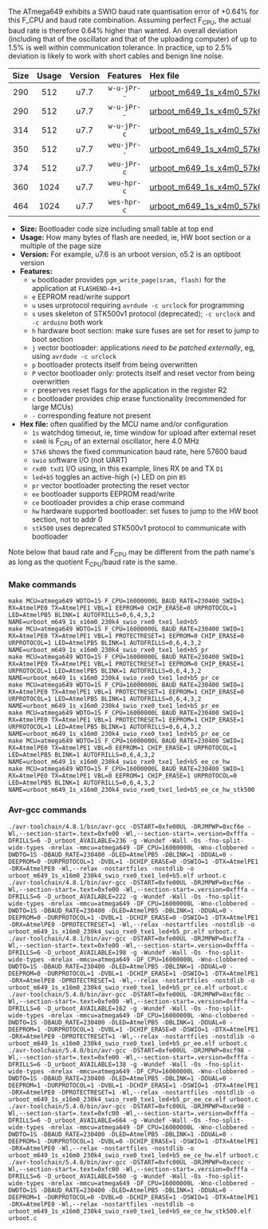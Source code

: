 The ATmega649 exhibits a SWIO baud rate quantisation error of +0.64% for this F_CPU and baud rate combination. Assuming perfect F<sub>CPU</sub>, the actual baud rate is therefore 0.64% higher than wanted. An overall deviation (including that of the oscillator and that of the uploading computer) of up to 1.5% is well within communication tolerance. In practice, up to 2.5% deviation is likely to work with short cables and benign line noise.

|Size|Usage|Version|Features|Hex file|
|:-:|:-:|:-:|:-:|:--|
|290|512|u7.7|`w-u-jPr--`|[urboot_m649_1s_x4m0_57k6_swio_rxe0_txe1_led+b5.hex](https://raw.githubusercontent.com/stefanrueger/urboot.hex/main/u7.7/mcus/atmega649/watchdog_1_s/external_oscillator_x/%2B4m000000_hz/%2B%2B57k6_baud/uart0_rxe0_txe1/led%2Bb5/urboot_m649_1s_x4m0_57k6_swio_rxe0_txe1_led%2Bb5.hex)|
|290|512|u7.7|`w-u-jPr--`|[urboot_m649_1s_x4m0_57k6_swio_rxe0_txe1_led+b5_pr.hex](https://raw.githubusercontent.com/stefanrueger/urboot.hex/main/u7.7/mcus/atmega649/watchdog_1_s/external_oscillator_x/%2B4m000000_hz/%2B%2B57k6_baud/uart0_rxe0_txe1/led%2Bb5/urboot_m649_1s_x4m0_57k6_swio_rxe0_txe1_led%2Bb5_pr.hex)|
|314|512|u7.7|`w-u-jPr-c`|[urboot_m649_1s_x4m0_57k6_swio_rxe0_txe1_led+b5_pr_ce.hex](https://raw.githubusercontent.com/stefanrueger/urboot.hex/main/u7.7/mcus/atmega649/watchdog_1_s/external_oscillator_x/%2B4m000000_hz/%2B%2B57k6_baud/uart0_rxe0_txe1/led%2Bb5/urboot_m649_1s_x4m0_57k6_swio_rxe0_txe1_led%2Bb5_pr_ce.hex)|
|350|512|u7.7|`weu-jPr--`|[urboot_m649_1s_x4m0_57k6_swio_rxe0_txe1_led+b5_pr_ee.hex](https://raw.githubusercontent.com/stefanrueger/urboot.hex/main/u7.7/mcus/atmega649/watchdog_1_s/external_oscillator_x/%2B4m000000_hz/%2B%2B57k6_baud/uart0_rxe0_txe1/led%2Bb5/urboot_m649_1s_x4m0_57k6_swio_rxe0_txe1_led%2Bb5_pr_ee.hex)|
|374|512|u7.7|`weu-jPr-c`|[urboot_m649_1s_x4m0_57k6_swio_rxe0_txe1_led+b5_pr_ee_ce.hex](https://raw.githubusercontent.com/stefanrueger/urboot.hex/main/u7.7/mcus/atmega649/watchdog_1_s/external_oscillator_x/%2B4m000000_hz/%2B%2B57k6_baud/uart0_rxe0_txe1/led%2Bb5/urboot_m649_1s_x4m0_57k6_swio_rxe0_txe1_led%2Bb5_pr_ee_ce.hex)|
|360|1024|u7.7|`weu-hpr-c`|[urboot_m649_1s_x4m0_57k6_swio_rxe0_txe1_led+b5_ee_ce_hw.hex](https://raw.githubusercontent.com/stefanrueger/urboot.hex/main/u7.7/mcus/atmega649/watchdog_1_s/external_oscillator_x/%2B4m000000_hz/%2B%2B57k6_baud/uart0_rxe0_txe1/led%2Bb5/urboot_m649_1s_x4m0_57k6_swio_rxe0_txe1_led%2Bb5_ee_ce_hw.hex)|
|464|1024|u7.7|`wes-hpr-c`|[urboot_m649_1s_x4m0_57k6_swio_rxe0_txe1_led+b5_ee_ce_hw_stk500.hex](https://raw.githubusercontent.com/stefanrueger/urboot.hex/main/u7.7/mcus/atmega649/watchdog_1_s/external_oscillator_x/%2B4m000000_hz/%2B%2B57k6_baud/uart0_rxe0_txe1/led%2Bb5/urboot_m649_1s_x4m0_57k6_swio_rxe0_txe1_led%2Bb5_ee_ce_hw_stk500.hex)|

- **Size:** Bootloader code size including small table at top end
- **Usage:** How many bytes of flash are needed, ie, HW boot section or a multiple of the page size
- **Version:** For example, u7.6 is an urboot version, o5.2 is an optiboot version
- **Features:**
  + `w` bootloader provides `pgm_write_page(sram, flash)` for the application at `FLASHEND-4+1`
  + `e` EEPROM read/write support
  + `u` uses urprotocol requiring `avrdude -c urclock` for programming
  + `s` uses skeleton of STK500v1 protocol (deprecated); `-c urclock` and `-c arduino` both work
  + `h` hardware boot section: make sure fuses are set for reset to jump to boot section
  + `j` vector bootloader: applications *need to be patched externally*, eg, using `avrdude -c urclock`
  + `p` bootloader protects itself from being overwritten
  + `P` vector bootloader only: protects itself and reset vector from being overwritten
  + `r` preserves reset flags for the application in the register R2
  + `c` bootloader provides chip erase functionality (recommended for large MCUs)
  + `-` corresponding feature not present
- **Hex file:** often qualified by the MCU name and/or configuration
  + `1s` watchdog timeout, ie, time window for upload after external reset
  + `x4m0` is F<sub>CPU</sub> of an external oscillator, here 4.0 MHz
  + `57k6` shows the fixed communication baud rate, here 57600 baud
  + `swio` software I/O (not UART)
  + `rxd0 txd1` I/O using, in this example, lines RX `D0` and TX `D1`
  + `led+b5` toggles an active-high (`+`) LED on pin `B5`
  + `pr` vector bootloader protecting the reset vector
  + `ee` bootloader supports EEPROM read/write
  + `ce` bootloader provides a chip erase command
  + `hw` hardware supported bootloader: set fuses to jump to the HW boot section, not to addr 0
  + `stk500` uses deprecated STK500v1 protocol to communicate with bootloader


Note below that baud rate and F<sub>CPU</sub> may be different from the path name's as long as the quotient F<sub>CPU</sub>/baud rate is the same.

### Make commands
```
make MCU=atmega649 WDTO=1S F_CPU=16000000L BAUD_RATE=230400 SWIO=1 RX=AtmelPE0 TX=AtmelPE1 VBL=1 EEPROM=0 CHIP_ERASE=0 URPROTOCOL=1 LED=AtmelPB5 BLINK=1 AUTOFRILLS=0,6,4,3,2 NAME=urboot_m649_1s_x16m0_230k4_swio_rxe0_txe1_led+b5
make MCU=atmega649 WDTO=1S F_CPU=16000000L BAUD_RATE=230400 SWIO=1 RX=AtmelPE0 TX=AtmelPE1 VBL=1 PROTECTRESET=1 EEPROM=0 CHIP_ERASE=0 URPROTOCOL=1 LED=AtmelPB5 BLINK=1 AUTOFRILLS=0,6,4,3,2 NAME=urboot_m649_1s_x16m0_230k4_swio_rxe0_txe1_led+b5_pr
make MCU=atmega649 WDTO=1S F_CPU=16000000L BAUD_RATE=230400 SWIO=1 RX=AtmelPE0 TX=AtmelPE1 VBL=1 PROTECTRESET=1 EEPROM=0 CHIP_ERASE=1 URPROTOCOL=1 LED=AtmelPB5 BLINK=1 AUTOFRILLS=0,6,4,3,2 NAME=urboot_m649_1s_x16m0_230k4_swio_rxe0_txe1_led+b5_pr_ce
make MCU=atmega649 WDTO=1S F_CPU=16000000L BAUD_RATE=230400 SWIO=1 RX=AtmelPE0 TX=AtmelPE1 VBL=1 PROTECTRESET=1 EEPROM=1 CHIP_ERASE=0 URPROTOCOL=1 LED=AtmelPB5 BLINK=1 AUTOFRILLS=0,6,4,3,2 NAME=urboot_m649_1s_x16m0_230k4_swio_rxe0_txe1_led+b5_pr_ee
make MCU=atmega649 WDTO=1S F_CPU=16000000L BAUD_RATE=230400 SWIO=1 RX=AtmelPE0 TX=AtmelPE1 VBL=1 PROTECTRESET=1 EEPROM=1 CHIP_ERASE=1 URPROTOCOL=1 LED=AtmelPB5 BLINK=1 AUTOFRILLS=0,6,4,3,2 NAME=urboot_m649_1s_x16m0_230k4_swio_rxe0_txe1_led+b5_pr_ee_ce
make MCU=atmega649 WDTO=1S F_CPU=16000000L BAUD_RATE=230400 SWIO=1 RX=AtmelPE0 TX=AtmelPE1 VBL=0 EEPROM=1 CHIP_ERASE=1 URPROTOCOL=1 LED=AtmelPB5 BLINK=1 AUTOFRILLS=0,6,4,3,2 NAME=urboot_m649_1s_x16m0_230k4_swio_rxe0_txe1_led+b5_ee_ce_hw
make MCU=atmega649 WDTO=1S F_CPU=16000000L BAUD_RATE=230400 SWIO=1 RX=AtmelPE0 TX=AtmelPE1 VBL=0 EEPROM=1 CHIP_ERASE=1 URPROTOCOL=0 LED=AtmelPB5 BLINK=1 AUTOFRILLS=0,6,4,3,2 NAME=urboot_m649_1s_x16m0_230k4_swio_rxe0_txe1_led+b5_ee_ce_hw_stk500
```

### Avr-gcc commands
```
./avr-toolchain/4.8.1/bin/avr-gcc -DSTART=0xfe00UL -DRJMPWP=0xcf6e -Wl,--section-start=.text=0xfe00 -Wl,--section-start=.version=0xfffa -DFRILLS=6 -D_urboot_AVAILABLE=236 -g -Wundef -Wall -Os -fno-split-wide-types -mrelax -mmcu=atmega649 -DF_CPU=16000000L -Wno-clobbered -DWDTO=1S -DBAUD_RATE=230400 -DLED=AtmelPB5 -DBLINK=1 -DDUAL=0 -DEEPROM=0 -DURPROTOCOL=1 -DVBL=1 -DCHIP_ERASE=0 -DSWIO=1 -DTX=AtmelPE1 -DRX=AtmelPE0 -Wl,--relax -nostartfiles -nostdlib -o urboot_m649_1s_x16m0_230k4_swio_rxe0_txe1_led+b5.elf urboot.c
./avr-toolchain/4.8.1/bin/avr-gcc -DSTART=0xfe00UL -DRJMPWP=0xcf6e -Wl,--section-start=.text=0xfe00 -Wl,--section-start=.version=0xfffa -DFRILLS=6 -D_urboot_AVAILABLE=222 -g -Wundef -Wall -Os -fno-split-wide-types -mrelax -mmcu=atmega649 -DF_CPU=16000000L -Wno-clobbered -DWDTO=1S -DBAUD_RATE=230400 -DLED=AtmelPB5 -DBLINK=1 -DDUAL=0 -DEEPROM=0 -DURPROTOCOL=1 -DVBL=1 -DCHIP_ERASE=0 -DSWIO=1 -DTX=AtmelPE1 -DRX=AtmelPE0 -DPROTECTRESET=1 -Wl,--relax -nostartfiles -nostdlib -o urboot_m649_1s_x16m0_230k4_swio_rxe0_txe1_led+b5_pr.elf urboot.c
./avr-toolchain/4.8.1/bin/avr-gcc -DSTART=0xfe00UL -DRJMPWP=0xcf7a -Wl,--section-start=.text=0xfe00 -Wl,--section-start=.version=0xfffa -DFRILLS=6 -D_urboot_AVAILABLE=198 -g -Wundef -Wall -Os -fno-split-wide-types -mrelax -mmcu=atmega649 -DF_CPU=16000000L -Wno-clobbered -DWDTO=1S -DBAUD_RATE=230400 -DLED=AtmelPB5 -DBLINK=1 -DDUAL=0 -DEEPROM=0 -DURPROTOCOL=1 -DVBL=1 -DCHIP_ERASE=1 -DSWIO=1 -DTX=AtmelPE1 -DRX=AtmelPE0 -DPROTECTRESET=1 -Wl,--relax -nostartfiles -nostdlib -o urboot_m649_1s_x16m0_230k4_swio_rxe0_txe1_led+b5_pr_ce.elf urboot.c
./avr-toolchain/5.4.0/bin/avr-gcc -DSTART=0xfe00UL -DRJMPWP=0xcf8c -Wl,--section-start=.text=0xfe00 -Wl,--section-start=.version=0xfffa -DFRILLS=6 -D_urboot_AVAILABLE=162 -g -Wundef -Wall -Os -fno-split-wide-types -mrelax -mmcu=atmega649 -DF_CPU=16000000L -Wno-clobbered -DWDTO=1S -DBAUD_RATE=230400 -DLED=AtmelPB5 -DBLINK=1 -DDUAL=0 -DEEPROM=1 -DURPROTOCOL=1 -DVBL=1 -DCHIP_ERASE=0 -DSWIO=1 -DTX=AtmelPE1 -DRX=AtmelPE0 -DPROTECTRESET=1 -Wl,--relax -nostartfiles -nostdlib -o urboot_m649_1s_x16m0_230k4_swio_rxe0_txe1_led+b5_pr_ee.elf urboot.c
./avr-toolchain/5.4.0/bin/avr-gcc -DSTART=0xfe00UL -DRJMPWP=0xcf98 -Wl,--section-start=.text=0xfe00 -Wl,--section-start=.version=0xfffa -DFRILLS=6 -D_urboot_AVAILABLE=138 -g -Wundef -Wall -Os -fno-split-wide-types -mrelax -mmcu=atmega649 -DF_CPU=16000000L -Wno-clobbered -DWDTO=1S -DBAUD_RATE=230400 -DLED=AtmelPB5 -DBLINK=1 -DDUAL=0 -DEEPROM=1 -DURPROTOCOL=1 -DVBL=1 -DCHIP_ERASE=1 -DSWIO=1 -DTX=AtmelPE1 -DRX=AtmelPE0 -DPROTECTRESET=1 -Wl,--relax -nostartfiles -nostdlib -o urboot_m649_1s_x16m0_230k4_swio_rxe0_txe1_led+b5_pr_ee_ce.elf urboot.c
./avr-toolchain/5.4.0/bin/avr-gcc -DSTART=0xfc00UL -DRJMPWP=0xce98 -Wl,--section-start=.text=0xfc00 -Wl,--section-start=.version=0xfffa -DFRILLS=6 -D_urboot_AVAILABLE=664 -g -Wundef -Wall -Os -fno-split-wide-types -mrelax -mmcu=atmega649 -DF_CPU=16000000L -Wno-clobbered -DWDTO=1S -DBAUD_RATE=230400 -DLED=AtmelPB5 -DBLINK=1 -DDUAL=0 -DEEPROM=1 -DURPROTOCOL=1 -DVBL=0 -DCHIP_ERASE=1 -DSWIO=1 -DTX=AtmelPE1 -DRX=AtmelPE0 -Wl,--relax -nostartfiles -nostdlib -o urboot_m649_1s_x16m0_230k4_swio_rxe0_txe1_led+b5_ee_ce_hw.elf urboot.c
./avr-toolchain/5.4.0/bin/avr-gcc -DSTART=0xfc00UL -DRJMPWP=0xcecc -Wl,--section-start=.text=0xfc00 -Wl,--section-start=.version=0xfffa -DFRILLS=6 -D_urboot_AVAILABLE=560 -g -Wundef -Wall -Os -fno-split-wide-types -mrelax -mmcu=atmega649 -DF_CPU=16000000L -Wno-clobbered -DWDTO=1S -DBAUD_RATE=230400 -DLED=AtmelPB5 -DBLINK=1 -DDUAL=0 -DEEPROM=1 -DURPROTOCOL=0 -DVBL=0 -DCHIP_ERASE=1 -DSWIO=1 -DTX=AtmelPE1 -DRX=AtmelPE0 -Wl,--relax -nostartfiles -nostdlib -o urboot_m649_1s_x16m0_230k4_swio_rxe0_txe1_led+b5_ee_ce_hw_stk500.elf urboot.c
```

